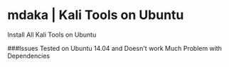 # mdaka | Kali Tools on Ubuntu
Install All Kali Tools on Ubuntu

###Issues
Tested on Ubuntu 14.04 and Doesn't work
Much Problem with Dependencies
